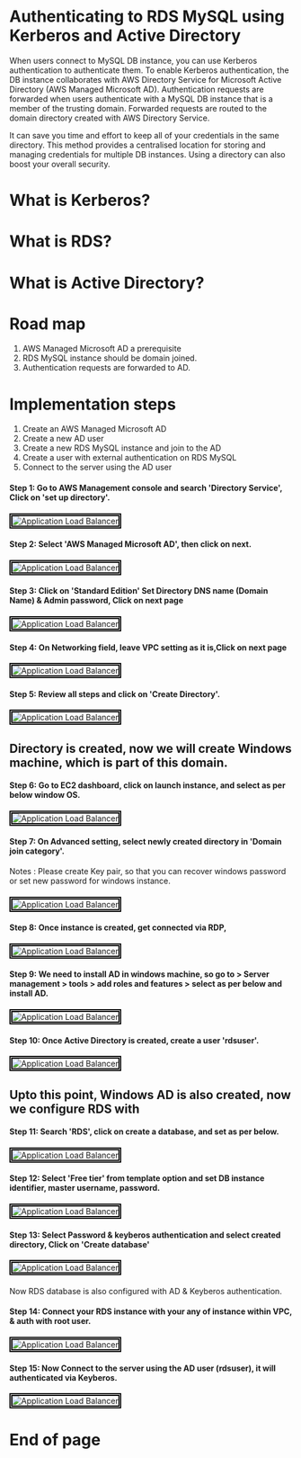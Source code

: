 # Authenticating to RDS MySQL using Kerberos and Active Directory

When users connect to MySQL DB instance, you can use Kerberos authentication to authenticate them. To enable Kerberos authentication, the DB instance collaborates with AWS Directory Service for Microsoft Active Directory (AWS Managed Microsoft AD). Authentication requests are forwarded when users authenticate with a MySQL DB instance that is a member of the trusting domain. Forwarded requests are routed to the domain directory created with AWS Directory Service.

It can save you time and effort to keep all of your credentials in the same directory. This method provides a centralised location for storing and managing credentials for multiple DB instances. Using a directory can also boost your overall security.

# What is Kerberos?

# What is RDS?

# What is Active Directory?

# Road map

1) AWS Managed Microsoft AD a prerequisite
2) RDS MySQL instance should be domain joined.
3) Authentication requests are forwarded to AD.

# Implementation steps

1) Create an AWS Managed Microsoft AD
2) Create a new AD user
3) Create a new RDS MySQL instance and join to the AD
4) Create a user with external authentication on RDS MySQL
5) Connect to the server using the AD user


#### Step 1: Go to AWS Management console and search 'Directory Service', Click on 'set up directory'.
####
<img src="/AWS - RDS MySQL Auth using Kerberos and AD/Images/AWS KB 1.png" width="auto" height="auto" style="border:5px double black;"
     alt="Application Load Balancer"
     style="float: left; margin-right: 6px;" />
####

#### Step 2: Select 'AWS Managed Microsoft AD', then click on next.
####
<img src="/AWS - RDS MySQL Auth using Kerberos and AD/Images/AWS KB 2.png" width="auto" height="auto" style="border:5px double black;"
     alt="Application Load Balancer"
     style="float: left; margin-right: 6px;" />
####
#### Step 3: Click on 'Standard Edition' Set Directory DNS name (Domain Name) & Admin password, Click on next page
#### 
<img src="/AWS - RDS MySQL Auth using Kerberos and AD/Images/AWS KB 3.png" width="auto" height="auto" style="border:5px double black;"
     alt="Application Load Balancer"
     style="float: left; margin-right: 6px;" />
####

#### Step 4: On Networking field, leave VPC setting as it is,Click on next page
#### 
<img src="/AWS - RDS MySQL Auth using Kerberos and AD/Images/AWS KB 4.png" width="auto" height="auto" style="border:5px double black;"
     alt="Application Load Balancer"
     style="float: left; margin-right: 6px;" />
####
#### Step 5: Review all steps and click on 'Create Directory'.
#### 
<img src="/AWS - RDS MySQL Auth using Kerberos and AD/Images/AWS KB 5.png" width="auto" height="auto" style="border:5px double black;"
     alt="Application Load Balancer"
     style="float: left; margin-right: 6px;" />
####

## Directory is created, now we will create Windows machine, which is part of this domain.

#### Step 6: Go to EC2 dashboard, click on launch instance, and select as per below window OS.
#### 
<img src="/AWS - RDS MySQL Auth using Kerberos and AD/Images/AWS KB 6.png" width="auto" height="auto" style="border:5px double black;"
     alt="Application Load Balancer"
     style="float: left; margin-right: 6px;" />
####

#### Step 7: On Advanced setting, select newly created directory in 'Domain join category'.
Notes : Please create Key pair, so that you can recover windows password or set new password for windows instance.
#### 
<img src="/AWS - RDS MySQL Auth using Kerberos and AD/Images/AWS KB 7.png" width="auto" height="auto" style="border:5px double black;"
     alt="Application Load Balancer"
     style="float: left; margin-right: 6px;" />
####

#### Step 8: Once instance is created, get connected via RDP,  
#### 
<img src="/AWS - RDS MySQL Auth using Kerberos and AD/Images/AWS KB 8.png" width="auto" height="auto" style="border:5px double black;"
     alt="Application Load Balancer"
     style="float: left; margin-right: 6px;" />
####

#### Step 9: We need to install AD in windows machine, so go to > Server management > tools > add roles and features > select as per below and install AD.
#### 
<img src="/AWS - RDS MySQL Auth using Kerberos and AD/Images/AWS KB 9.png" width="auto" height="auto" style="border:5px double black;"
     alt="Application Load Balancer"
     style="float: left; margin-right: 6px;" />
####


#### Step 10: Once Active Directory is created, create a user 'rdsuser'.
#### 
<img src="/AWS - RDS MySQL Auth using Kerberos and AD/Images/AWS KB 8.png" width="auto" height="auto" style="border:5px double black;"
     alt="Application Load Balancer"
     style="float: left; margin-right: 6px;" />
####

## Upto this point, Windows AD is also created, now we configure RDS with 

#### Step 11: Search 'RDS', click on create a database, and set as per below.
#### 
<img src="/AWS - RDS MySQL Auth using Kerberos and AD/Images/AWS KB 13.png" width="auto" height="auto" style="border:5px double black;"
     alt="Application Load Balancer"
     style="float: left; margin-right: 6px;" />
####

#### Step 12: Select 'Free tier' from template option and set DB instance identifier, master username, password.
#### 
<img src="/AWS - RDS MySQL Auth using Kerberos and AD/Images/AWS KB 14.png" width="auto" height="auto" style="border:5px double black;"
     alt="Application Load Balancer"
     style="float: left; margin-right: 6px;" />
####

#### Step 13: Select Password & keyberos authentication and select created directory, Click on 'Create database'
#### 
<img src="/AWS - RDS MySQL Auth using Kerberos and AD/Images/AWS KB 15.png" width="auto" height="auto" style="border:5px double black;"
     alt="Application Load Balancer"
     style="float: left; margin-right: 6px;" />
####

Now RDS database is also configured with AD & Keyberos authentication.

#### Step 14: Connect your RDS instance with your any of instance within VPC, & auth with root user.
#### 
<img src="/AWS - RDS MySQL Auth using Kerberos and AD/Images/AWS KB 15.png" width="auto" height="auto" style="border:5px double black;"
     alt="Application Load Balancer"
     style="float: left; margin-right: 6px;" />
####

#### Step 15: Now Connect to the server using the AD user (rdsuser), it will authenticated via Keyberos.
#### 
<img src="/AWS - RDS MySQL Auth using Kerberos and AD/Images/AWS KB 15.png" width="auto" height="auto" style="border:5px double black;"
     alt="Application Load Balancer"
     style="float: left; margin-right: 6px;" />
####

# End of page #
